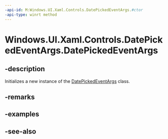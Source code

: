 ```yaml
---
-api-id: M:Windows.UI.Xaml.Controls.DatePickedEventArgs.#ctor
-api-type: winrt method
---
```


<!-- Method syntax
public DatePickedEventArgs()
-->

# Windows.UI.Xaml.Controls.DatePickedEventArgs.DatePickedEventArgs

## -description
Initializes a new instance of the [DatePickedEventArgs](datepickedeventargs.md) class.


## -remarks

## -examples

## -see-also
